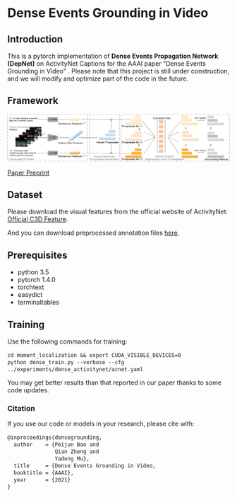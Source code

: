 # Dense Events Grounding in Video

## Introduction
This is a pytorch implementation of **Dense Events Propagation Network (DepNet)**  on ActivityNet Captions for the AAAI paper "Dense Events Grounding in Video" .
Please note that this project is still under construction, and we will modify and optimize part of the code in the future.

## Framework
![Dense Events Propagation Network](Figure3-DepNet-v10.jpg)

[Paper Preprint](http://www.muyadong.com/paper/3254_PeijunB.pdf)

## Dataset
Please download the visual features from the official website of ActivityNet: [Official C3D Feature](http://activity-net.org/download.html).

And you can download preprocessed annotation files [here](). 



## Prerequisites
- python 3.5
- pytorch 1.4.0
- torchtext
- easydict
- terminaltables

## Training
Use the following commands for training:
```
cd moment_localization && export CUDA_VISIBLE_DEVICES=0
python dense_train.py --verbose --cfg ../experiments/dense_activitynet/acnet.yaml
```

You may get better results than that reported in our paper thanks to some code updates.


### Citation
If you use our code or models in your research, please cite with:
```
@inproceedings{densegrounding,
  author    = {Peijun Bao and
               Qian Zheng and
               Yadong Mu},
  title     = {Dense Events Grounding in Video,
  booktitle = {AAAI},
  year      = {2021}
}
```
